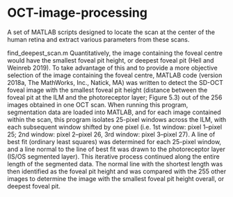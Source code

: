 # OCT-image-processing
A set of MATLAB scripts designed to locate the scan at the center of the human retina and extract various parameters from these scans.

find_deepest_scan.m
Quantitatively, the image containing the foveal centre would have the smallest foveal pit height, or deepest foveal pit (Hell and Weinreb 2019). To take advantage of this and to provide a more objective selection of the image containing the foveal centre, MATLAB code (version 2018a, The MathWorks, Inc., Natick, MA) was written to detect the SD-OCT foveal image with the smallest foveal pit height (distance between the foveal pit at the ILM and the photoreceptor layer; Figure 5.3) out of the 256 images obtained in one OCT scan. When running this program, segmentation data are loaded into MATLAB, and for each image contained within the scan, this program isolates 25-pixel windows across the ILM, with each subsequent window shifted by one pixel (i.e. 1st window: pixel 1–pixel 25; 2nd window: pixel 2–pixel 26, 3rd window: pixel 3–pixel 27). A line of best fit (ordinary least squares) was determined for each 25-pixel window, and a line normal to the line of best fit was drawn to the photoreceptor layer (IS/OS segmented layer). This iterative process continued along the entire length of the segmented data. The normal line with the shortest length was then identified as the foveal pit height and was compared with the 255 other images to determine the image with the smallest foveal pit height overall, or deepest foveal pit.

